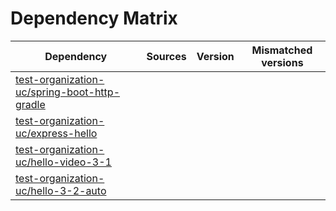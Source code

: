 # Dependency Matrix

Dependency | Sources | Version | Mismatched versions
---------- | ------- | ------- | -------------------
[test-organization-uc/spring-boot-http-gradle](https://github.com/test-organization-uc/spring-boot-http-gradle.git) |  | []() | 
[test-organization-uc/express-hello](https://github.com/test-organization-uc/express-hello.git) |  | []() | 
[test-organization-uc/hello-video-3-1](https://github.com/test-organization-uc/hello-video-3-1.git) |  | []() | 
[test-organization-uc/hello-3-2-auto](https://github.com/test-organization-uc/hello-3-2-auto.git) |  | []() | 
